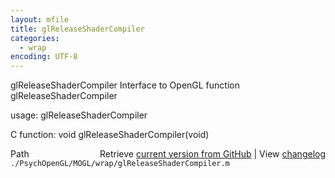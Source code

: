 ```yaml
---
layout: mfile
title: glReleaseShaderCompiler
categories:
  - wrap
encoding: UTF-8
---
```


glReleaseShaderCompiler  Interface to OpenGL function glReleaseShaderCompiler

usage:  glReleaseShaderCompiler

C function:  void glReleaseShaderCompiler\(void\)


<div class="code_header" style="text-align:right;">
  <span style="float:left;">Path&nbsp;&nbsp;</span> <span class="counter">Retrieve <a href=
  "https://raw.github.com/Psychtoolbox-3/Psychtoolbox-3/beta/./PsychOpenGL/MOGL/wrap/glReleaseShaderCompiler.m">current version from GitHub</a> | View <a href=
  "https://github.com/Psychtoolbox-3/Psychtoolbox-3/commits/beta/./PsychOpenGL/MOGL/wrap/glReleaseShaderCompiler.m">changelog</a></span>
</div>
<div class="code">
  <code>./PsychOpenGL/MOGL/wrap/glReleaseShaderCompiler.m</code>
</div>
